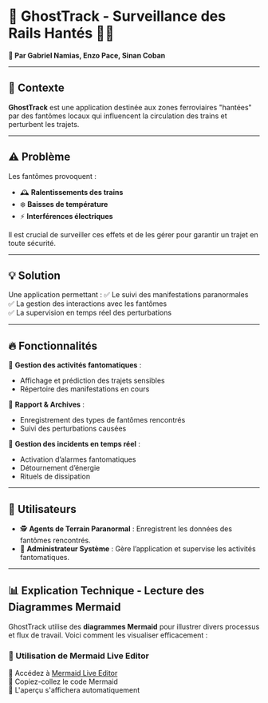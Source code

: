 # 🎃 GhostTrack - Surveillance des Rails Hantés 🚆👻

**🚀 Par Gabriel Namias, Enzo Pace, Sinan Coban**

---

## 📝 Contexte

**GhostTrack** est une application destinée aux zones ferroviaires "hantées" par des fantômes locaux qui influencent la circulation des trains et perturbent les trajets.

---

## ⚠️ Problème

Les fantômes provoquent :

- 🕰️ **Ralentissements des trains**
- ❄️ **Baisses de température**
- ⚡ **Interférences électriques**

Il est crucial de surveiller ces effets et de les gérer pour garantir un trajet en toute sécurité.

---

## 💡 Solution

Une application permettant :
✅ Le suivi des manifestations paranormales  
✅ La gestion des interactions avec les fantômes  
✅ La supervision en temps réel des perturbations

---

## 🔥 Fonctionnalités

📍 **Gestion des activités fantomatiques** :

- Affichage et prédiction des trajets sensibles
- Répertoire des manifestations en cours

📑 **Rapport & Archives** :

- Enregistrement des types de fantômes rencontrés
- Suivi des perturbations causées

🚨 **Gestion des incidents en temps réel** :

- Activation d’alarmes fantomatiques
- Détournement d’énergie
- Rituels de dissipation

---

## 👥 Utilisateurs

- 🕵️ **Agents de Terrain Paranormal** : Enregistrent les données des fantômes rencontrés.
- 🏢 **Administrateur Système** : Gère l’application et supervise les activités fantomatiques.

---

## 📊 Explication Technique - Lecture des Diagrammes Mermaid

GhostTrack utilise des **diagrammes Mermaid** pour illustrer divers processus et flux de travail. Voici comment les visualiser efficacement :

### 🔎 Utilisation de Mermaid Live Editor

📌 Accédez à [Mermaid Live Editor](https://mermaid-js.github.io/mermaid-live-editor/)  
📌 Copiez-collez le code Mermaid  
📌 L'aperçu s'affichera automatiquement
